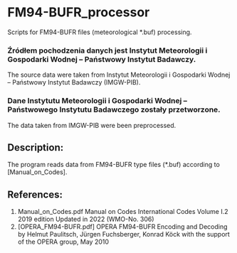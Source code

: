 # FM94-BUFR_processor
Scripts for FM94-BUFR files (meteorological *.buf) processing.

### Źródłem pochodzenia danych jest Instytut Meteorologii i Gospodarki Wodnej – Państwowy Instytut Badawczy.
The source data were taken from Instytut Meteorologii i Gospodarki Wodnej – Państwowy Instytut Badawczy (IMGW-PIB).

### Dane Instytutu Meteorologii i Gospodarki Wodnej – Państwowego Instytutu Badawczego zostały przetworzone.
The data taken from IMGW-PIB were been preprocessed.

## Description:
The program reads data from FM94-BUFR type files (*.buf) according to [Manual_on_Codes].
## References:
1. Manual_on_Codes.pdf Manual on Codes International Codes Volume I.2 2019 edition Updated in 2022 (WMO-No. 306)
2. [OPERA_FM94-BUFR.pdf] OPERA FM94-BUFR Encoding and Decoding by Helmut Paulitsch, Jürgen Fuchsberger, Konrad Köck with the support of the OPERA group, May 2010
